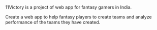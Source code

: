 11Victory is a project of web app for fantasy gamers in India.

Create a web app to help fantasy players to create teams and analyze performance of the teams they have created.
